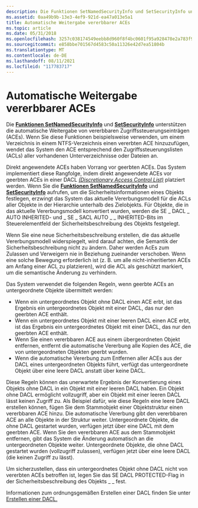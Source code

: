 ```yaml
---
description: Die Funktionen SetNamedSecurityInfo und SetSecurityInfo unterstützen die automatische Weitergabe von vererbbaren Zugriffssteuerungseinträgen (ACEs).
ms.assetid: 0aa49b9b-13e3-4ef9-921d-ea47a013e5a1
title: Automatische Weitergabe vererbbarer ACEs
ms.topic: article
ms.date: 05/31/2018
ms.openlocfilehash: 3257c038174549eebb8d960f8f4bc0601f95a928478e2a783f93f4a1444a22d9
ms.sourcegitcommit: e858bbe701567d4583c50a11326e42d7ea51804b
ms.translationtype: MT
ms.contentlocale: de-DE
ms.lasthandoff: 08/11/2021
ms.locfileid: "117783717"
---
```

# <a name="automatic-propagation-of-inheritable-aces"></a>Automatische Weitergabe vererbbarer ACEs

Die [**Funktionen SetNamedSecurityInfo**](/windows/desktop/api/Aclapi/nf-aclapi-setnamedsecurityinfoa) und [**SetSecurityInfo**](/windows/desktop/api/Aclapi/nf-aclapi-setsecurityinfo) unterstützen die automatische Weitergabe von vererbbaren Zugriffssteuerungseinträgen (ACEs). [](/windows/desktop/SecGloss/a-gly) Wenn Sie diese Funktionen beispielsweise verwenden, um einem Verzeichnis in einem NTFS-Verzeichnis einen vererbten ACE hinzuzufügen, wendet das System den ACE entsprechend den Zugriffssteuerungslisten [](/windows/desktop/SecGloss/a-gly) (ACLs) aller vorhandenen Unterverzeichnisse oder Dateien an.

Direkt angewendete ACEs haben Vorrang vor geerbten ACEs. Das System implementiert diese Rangfolge, indem direkt angewendete ACEs vor geerbten ACEs in einer DACL [*(Discretionary Access Control List)*](/windows/desktop/SecGloss/d-gly) platziert werden. Wenn Sie die [**Funktionen SetNamedSecurityInfo**](/windows/desktop/api/Aclapi/nf-aclapi-setnamedsecurityinfoa) und [**SetSecurityInfo**](/windows/desktop/api/Aclapi/nf-aclapi-setsecurityinfo) aufrufen, um die Sicherheitsinformationen eines Objekts festlegen, erzwingt das System das aktuelle Vererbungsmodell für die ACLs aller Objekte in der Hierarchie unterhalb des Zielobjekts. Für Objekte, die in das aktuelle Vererbungsmodell konvertiert wurden, werden die SE \_ DACL \_ AUTO INHERITED- und \_ SE \_ SACL AUTO \_ \_ INHERITED-Bits [](/windows/desktop/SecGloss/s-gly) im Steuerelementfeld der Sicherheitsbeschreibung des Objekts festgelegt.

Wenn Sie eine neue Sicherheitsbeschreibung erstellen, die das aktuelle Vererbungsmodell widerspiegelt, wird darauf achten, die Semantik der Sicherheitsbeschreibung nicht zu ändern. Daher werden AcEs zum Zulassen und Verweigern nie in Beziehung zueinander verschoben. Wenn eine solche Bewegung erforderlich ist (z. B. um alle nicht-inheritierten ACEs am Anfang einer ACL zu platzieren), wird die ACL als geschützt markiert, um die semantische Änderung zu verhindern.

Das System verwendet die folgenden Regeln, wenn geerbte ACEs an untergeordnete Objekte übermittelt werden:

-   Wenn ein untergeordnetes Objekt ohne DACL einen ACE erbt, ist das Ergebnis ein untergeordnetes Objekt mit einer DACL, das nur den geerbten ACE enthält.
-   Wenn ein untergeordnetes Objekt mit einer leeren DACL einen ACE erbt, ist das Ergebnis ein untergeordnetes Objekt mit einer DACL, das nur den geerbten ACE enthält.
-   Wenn Sie einen vererbbaren ACE aus einem übergeordneten Objekt entfernen, entfernt die automatische Vererbung alle Kopien des ACE, die von untergeordneten Objekten geerbt wurden.
-   Wenn die automatische Vererbung zum Entfernen aller ACEs aus der DACL eines untergeordneten Objekts führt, verfügt das untergeordnete Objekt über eine leere DACL anstatt über keine DACL.

Diese Regeln können das unerwartete Ergebnis der Konvertierung eines Objekts ohne DACL in ein Objekt mit einer leeren DACL haben. Ein Objekt ohne DACL ermöglicht vollzugriff, aber ein Objekt mit einer leeren DACL lässt keinen Zugriff zu. Als Beispiel dafür, wie diese Regeln eine leere DACL erstellen können, fügen Sie dem Stammobjekt einer Objektstruktur einen vererbbaren ACE hinzu. Die automatische Vererbung gibt den vererbbaren ACE an alle Objekte in der Struktur weiter. Untergeordnete Objekte, die ohne DACL gestartet wurden, verfügen jetzt über eine DACL mit dem geerbten ACE. Wenn Sie den vererbbaren ACE aus dem Stammobjekt entfernen, gibt das System die Änderung automatisch an die untergeordneten Objekte weiter. Untergeordnete Objekte, die ohne DACL gestartet wurden (vollzugriff zulassen), verfügen jetzt über eine leere DACL (die keinen Zugriff zu lässt).

Um sicherzustellen, dass ein untergeordnetes Objekt ohne DACL nicht von vererbten ACEs betroffen ist, legen Sie das SE DACL PROTECTED-Flag in der Sicherheitsbeschreibung des Objekts \_ \_ fest.

Informationen zum ordnungsgemäßen Erstellen einer DACL finden Sie unter [Erstellen einer DACL.](/windows/desktop/SecBP/creating-a-dacl)

 

 
